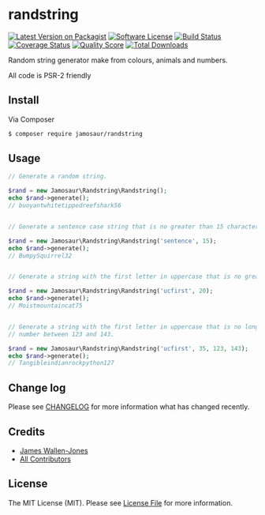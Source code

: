 # randstring

[![Latest Version on Packagist][ico-version]][link-packagist]
[![Software License][ico-license]](LICENSE.md)
[![Build Status][ico-travis]][link-travis]
[![Coverage Status][ico-scrutinizer]][link-scrutinizer]
[![Quality Score][ico-code-quality]][link-code-quality]
[![Total Downloads][ico-downloads]][link-downloads]

Random string generator make from colours, animals and numbers.

All code is PSR-2 friendly

## Install

Via Composer

``` bash
$ composer require jamosaur/randstring
```

## Usage

``` php
// Generate a random string.

$rand = new Jamosaur\Randstring\Randstring();
echo $rand->generate();
// buoyantwhitetippedreefshark56


// Generate a sentence case string that is no greater than 15 characters long.

$rand = new Jamosaur\Randstring\Randstring('sentence', 15);
echo $rand->generate();
// BumpySquirrel32


// Generate a string with the first letter in uppercase that is no greater than 20 characters long.

$rand = new Jamosaur\Randstring\Randstring('ucfirst', 20);
echo $rand->generate();
// Moistmountaincat75


// Generate a string with the first letter in uppercase that is no longer than 35 characters long with a random 
// number between 123 and 143.

$rand = new Jamosaur\Randstring\Randstring('ucfirst', 35, 123, 143);
echo $rand->generate();
// Tangibleindianrockpython127
```

## Change log

Please see [CHANGELOG](CHANGELOG.md) for more information what has changed recently.

## Credits

- [James Wallen-Jones][link-author]
- [All Contributors][link-contributors]

## License

The MIT License (MIT). Please see [License File](LICENSE.md) for more information.

[ico-version]: https://img.shields.io/packagist/v/jamosaur/randstring.svg?style=flat-square
[ico-license]: https://img.shields.io/badge/license-MIT-brightgreen.svg?style=flat-square
[ico-travis]: https://img.shields.io/travis/jaaaaaaaaaam/randstring/master.svg?style=flat-square
[ico-scrutinizer]: https://img.shields.io/scrutinizer/coverage/g/jaaaaaaaaaam/randstring.svg?style=flat-square
[ico-code-quality]: https://img.shields.io/scrutinizer/g/jaaaaaaaaaam/randstring.svg?style=flat-square
[ico-downloads]: https://img.shields.io/packagist/dt/jamosaur/randstring.svg?style=flat-square

[link-packagist]: https://packagist.org/packages/jamosaur/randstring
[link-travis]: https://travis-ci.org/jaaaaaaaaaam/randstring
[link-scrutinizer]: https://scrutinizer-ci.com/g/jaaaaaaaaaam/randstring/code-structure
[link-code-quality]: https://scrutinizer-ci.com/g/jaaaaaaaaaam/randstring
[link-downloads]: https://packagist.org/packages/jamosaur/randstring
[link-author]: https://github.com/jaaaaaaaaaam
[link-contributors]: ../../contributors
